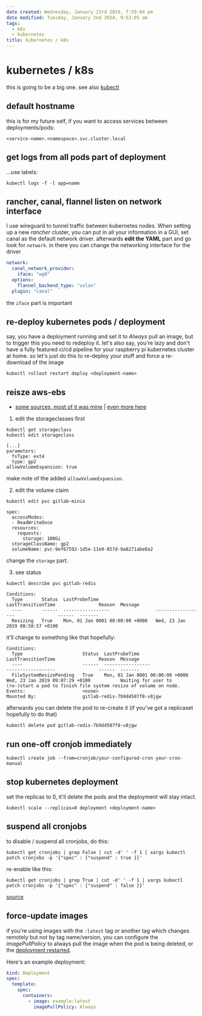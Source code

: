 ```yaml
---
date created: Wednesday, January 23rd 2019, 7:59:04 pm
date modified: Tuesday, January 2nd 2024, 9:53:05 am
tags:
  - k8s
  - kubernetes
title: kubernetes / k8s
---
```


# kubernetes / k8s

this is going to be a big one. see also [kubectl](/man/kubectl/)

## default hostname

this is for my future self, if you want to access services between deployments/pods:

```shell
<service-name>.<namespace>.svc.cluster.local
```

## get logs from all pods part of deployment

…use labels:

```shell
kubectl logs -f -l app=name
```

## rancher, canal, flannel listen on network interface

I use wireguard to tunnel traffic between kubernetes nodes. When setting up a new *rancher* cluster, you can put in all your information in a GUI, set canal as the default network driver. afterwards **edit the YAML** part and go look for `network`. in there you can change the networking interface for the driver

```yaml
network: 
  canal_network_provider: 
    iface: "wg0"
  options: 
    flannel_backend_type: "vxlan"
  plugin: "canal"
```

the `iface` part is important

## re-deploy kubernetes pods / deployment

say, you have a deployment running and set it to *Always* pull an image, but to trigger this you need to redeploy it. let's also say, you're lazy and don't have a fully featured ci/cd pipeline for your raspberry pi kubernetes cluster at home. so let's just do this to re-deploy your stuff and force a re-download of the image

```shell
kubectl rollout restart deploy <deployment-name>
```

## reisze aws-ebs

* [some sources, most of it was mine](https://kubernetes.io/blog/2018/07/12/resizing-persistent-volumes-using-kubernetes/) | [even more here](https://akomljen.com/easy-way-to-resize-kubernetes-persistent-volumes/)

1. edit the storageclasses first

```
kubectl get storageclass
kubectl edit storageclass
```

```
[...]
parameters:
  fsType: ext4
  type: gp2
allowVolumeExpansion: true
```

make note of the added `allowVolumeExpansion`.

2. edit the volume claim

```
kubectl edit pvc gitlab-minio
```

```
spec:
  accessModes:
  - ReadWriteOnce
  resources:
    requests:
      storage: 100Gi
  storageClassName: gp2
  volumeName: pvc-9ef67592-1d5e-11e9-857d-0a8271abe0a2
```

change the `storage` part.

3. see status

```
kubectl describe pvc gitlab-redis
```

```
Conditions:
  Type       Status  LastProbeTime                     LastTransitionTime                Reason  Message
  ----       ------  -----------------                 ------------------                ------  -------
  Resizing   True    Mon, 01 Jan 0001 00:00:00 +0000   Wed, 23 Jan 2019 08:58:57 +0100           
```

it'll change to something like that hopefully:

```
Conditions:
  Type                      Status  LastProbeTime                     LastTransitionTime                Reason  Message
  ----                      ------  -----------------                 ------------------                ------  -------
  FileSystemResizePending   True    Mon, 01 Jan 0001 00:00:00 +0000   Wed, 23 Jan 2019 09:07:29 +0100           Waiting for user to (re-)start a pod to finish file system resize of volume on node.
Events:                     <none>
Mounted By:                 gitlab-redis-7b9d4587f8-v8jgw
```

afterwards you can delete the pod to re-create it (if you've got a replicaset hopefully to do that)

```
kubectl delete pod gitlab-redis-7b9d4587f8-v8jgw
```

## run one-off cronjob immediately

```
kubectl create job --from=cronjob/your-configured-cron your-cron-manual
```

## stop kubernetes deployment

set the replicas to 0, it'll delete the pods and the deployment will stay intact.

```
kubectl scale --replicas=0 deployment <deployment-name>
```

## suspend all cronjobs

to disable / suspend all cronjobs, do this:

```
kubectl get cronjobs | grep False | cut -d' ' -f 1 | xargs kubectl patch cronjobs -p '{"spec" : {"suspend" : true }}'
```

re-enable like this:

```
kubectl get cronjobs | grep True | cut -d' ' -f 1 | xargs kubectl patch cronjobs -p '{"spec" : {"suspend" : false }}'
```

[source](https://stackoverflow.com/a/55090194/10272994)

## force-update images

if you're using images with the `:latest` tag or another tag which changes remotely but not by tag name/version, you can configure the *imagePullPolicy* to always pull the image when the pod is being deleted, or the [deployment restarted](#re-deploy-kubernetes-pods-deployment).

Here's an example deployment:

```yaml
kind: Deployment
spec:
  template:
    spec:
      containers:
        - image: example:latest
          imagePullPolicy: Always
```
